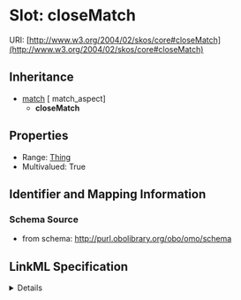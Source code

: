 # Slot: closeMatch

URI: [http://www.w3.org/2004/02/skos/core#closeMatch](http://www.w3.org/2004/02/skos/core#closeMatch)




## Inheritance

* [match](match.md) [ match_aspect]
    * **closeMatch**





## Properties

* Range: [Thing](Thing.md)
* Multivalued: True







## Identifier and Mapping Information







### Schema Source


* from schema: http://purl.obolibrary.org/obo/omo/schema




## LinkML Specification

<details>
```yaml
name: closeMatch
from_schema: http://purl.obolibrary.org/obo/omo/schema
rank: 1000
is_a: match
slot_uri: skos:closeMatch
multivalued: true
alias: closeMatch
domain_of:
- HasMappings
range: Thing

```
</details>